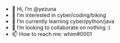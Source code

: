 - 👋 Hi, I’m @yezuna
- 👀 I’m interested in cyber/coding/biking
- 🌱 I’m currently learning cyber/python/java
- 💞️ I’m looking to collaborate on nothing :)
- 📫 How to reach me: whim#0001

<!---
yezuna/yezuna is a ✨ special ✨ repository because its `README.md` (this file) appears on your GitHub profile.
You can click the Preview link to take a look at your changes.
--->
